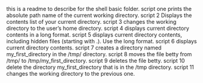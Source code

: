 this is a readme to describe for the shell basic folder. 
script one prints the absolute path name of the current working directory.
script 2 Displays the contents list of your current directory.
script 3 changes the working directory to the user’s home directory.
script 4 displays current directory contents in a long format. 
script 5 displays current directory contents, including hidden files (starting with .). Use the long format.
script 6 displays current directory contents.
script 7 creates a directory named my_first_directory in the /tmp/ directory.
script 8 moves the file betty from /tmp/ to /tmp/my_first_directory.
script 9 deletes the file betty.
script 10 delete the directory my_first_directory that is in the /tmp directory.
script 11 changes the working directory to the previous one.
